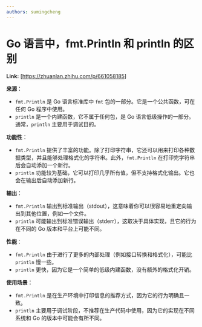 ```yaml
---
authors: sumingcheng
---
```

# Go 语言中，fmt.Println 和 println 的区别



 **Link:** [https://zhuanlan.zhihu.com/p/661058185]



**来源**：  


* `fmt.Println` 是 Go 语言标准库中 `fmt` 包的一部分。它是一个公共函数，可在任何 Go 程序中使用。
* `println` 是一个内建函数，它不属于任何包，是 Go 语言低级操作的一部分。通常，`println` 主要用于调试目的。

**功能性**：  


* `fmt.Println` 提供了丰富的功能。除了打印字符串，它还可以用来打印各种数据类型，并且能够处理格式化的字符串。此外，`fmt.Println` 在打印完字符串后会自动添加一个新行。
* `println` 功能较为基础，它可以打印几乎所有值，但不支持格式化输出。它也会在输出后自动添加新行。

**输出**：  


* `fmt.Println` 输出到标准输出（stdout），这意味着你可以很容易地重定向输出到其他位置，例如一个文件。
* `println` 可能输出到标准错误输出（stderr），这取决于具体实现，且它的行为在不同的 Go 版本和平台上可能不同。

**性能**：  


* `fmt.Println` 由于进行了更多的内部处理（例如接口转换和格式化），可能比 `println` 慢一些。
* `println` 更快，因为它是一个简单的低级内建函数，没有额外的格式化开销。

**使用场景**：  


* `fmt.Println` 是在生产环境中打印信息的推荐方式，因为它的行为明确且一致。
* `println` 主要用于调试阶段，不推荐在生产代码中使用，因为它的实现在不同系统和 Go 的版本中可能会有所不同。

